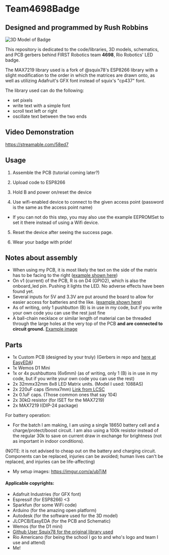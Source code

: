 # Team4698Badge
## Designed and programmed by Rush Robbins
![3D Model of Badge](https://i.imgur.com/V3JbVzn.png)

This repository is dedicated to the code/libraries, 3D models, schematics, and PCB gerbers behind FIRST Robotics team **4698**, Rio Robotics' LED badge. 

The MAX7219 library used is a fork of @squix78's ESP8266 library with a slight modification to the order in which the matrices are drawn onto, as well as utilizing Adafruit's GFX font instead of squix's "cp437" font.

The library used can do the following:

- set pixels
- write text with a simple font
- scroll text left or right 
- oscillate text between the two ends

## Video Demonstration

https://streamable.com/58ed7

## Usage

1. Assemble the PCB (tutorial coming later?)

2. Upload code to ESP8266

3. Hold B and power on/reset the device

4. Use wifi-enabled device to connect to the given access point (password is the same as the access point name)
  - If you can not do this step, you may also use the example EEPROMSet to set it there instead of using a Wifi device.

5. Reset the device after seeing the success page.

6. Wear your badge with pride!

## Notes about assembly

- When using my PCB, it is most likely the text on the side of the matrix has to be facing to the right ([example shown here](https://i.imgur.com/QNqjoC9.jpg))
- On v1 (current) of the PCB, R is on D4 (GPIO2), which is also the onboard_led pin. Pushing it lights the LED. No adverse effects have been found yet. 
- Several inputs for 5V and 3.3V are put around the board to allow for easier access for batteries and the like. ([example shown here](https://i.imgur.com/4QV5dsC.png))
- As of writing, only 1 pushbutton (B) is in use in my code, but if you write your own code you can use the rest just fine
- A ball-chain necklace or similar length of material can be threaded through the large holes at the very top of the PCB **and are connected to circuit ground.** [Example image](https://i.imgur.com/z4SjA52.jpg)
## Parts
- 1x Custom PCB (designed by your truly) (Gerbers in repo and [here at EasyEDA](https://easyeda.com/nullstalgia/Badge_THT_and_MAX-0fb6900ba40b4741a26781ce35c9b7fa))
- 1x Wemos D1 Mini
- 1x or 4x pushbuttons (6x6mm) (as of writing, only 1 (B) is in use in my code, but if you write your own code you can use the rest)
- 2x 32mmx32mm 8x8 LED Matrix units. (Model I used: 1088AS)
- 2x 220uF caps (5mmx7mm) [Link from LCSC](https://lcsc.com/product-detail/Aluminum-Electrolytic-Capacitors-Leaded_220uF-10V_C43320.html)
- 2x 0.1uF caps. (Those common ones that say 104)
- 2x 30kΩ resistor (for ISET for the MAX7219)
- 2x MAX7219 I(DIP-24 package)

For battery operation:

- For the batch I am making, I am using a single 18650 battery cell and a charge/protect/boost circuit. I am also using a 100k resistor instead of the regular 30k to save on current draw in exchange for brightness (not as important in indoor conditions).

(NOTE: it is not advised to cheap out on the battery and charging circuit. Components can be replaced, injuries can be avoided; human lives can't be replaced, and injuries can be life-affecting)

- My setup images: https://imgur.com/a/ubTjM

#### Applicable copyrights:

- Adafruit Industries (for GFX font)
- Espressif (for ESP8266) <3
- Sparkfun (for some WiFi code)
- Arduino (for the amazing open platform)
- Autodesk (for the software used for the 3D model)
- JLCPCB/EasyEDA (for the PCB and Schematic)
- Wemos (for the D1 mini)
- [Github User Squix78 for the original library used](https://github.com/squix78/MAX7219LedMatrix)
- Rio Americano (for being the school I go to and who's logo and team I use and attend)
- Me! 

